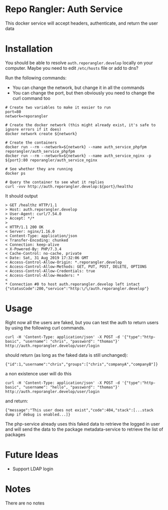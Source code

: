 # Repo Rangler: Auth Service

This docker service will accept headers, authenticate, and return the user data

# Installation

You should be able to resolve `auth.reporangler.develop` locally on your computer. 
Maybe you need to edit `/etc/hosts` file or add to dns?

Run the following commands:
- You can change the network, but change it in all the commands
- You can change the port, but then obviously you need to change the curl command too
```
# Create two variables to make it easier to run
port=80
network=reporangler

# Create the docker network (this might already exist, it's safe to ignore errors if it does)
docker network create ${network}

# Create the containers
docker run --rm --network=${network} --name auth_service_phpfpm reporangler/auth_service_phpfpm
docker run --rm --network=${network} --name auth_service_nginx -p ${port}:80 reporangler/auth_service_nginx

# See whether they are running
docker ps

# Query the container to see what it replies
curl -vvv http://auth.reporangler.develop:${port}/healthz
```

It should output
```
> GET /healthz HTTP/1.1
> Host: auth.reporangler.develop
> User-Agent: curl/7.54.0
> Accept: */*
> 
< HTTP/1.1 200 OK
< Server: nginx/1.16.0
< Content-Type: application/json
< Transfer-Encoding: chunked
< Connection: keep-alive
< X-Powered-By: PHP/7.3.4
< Cache-Control: no-cache, private
< Date: Sat, 31 Aug 2019 17:32:06 GMT
< Access-Control-Allow-Origin: *.reporangler.develop
< Access-Control-Allow-Methods: GET, PUT, POST, DELETE, OPTIONS
< Access-Control-Allow-Credentials: true
< Access-Control-Allow-Headers: *
< 
* Connection #0 to host auth.reporangler.develop left intact
{"statusCode":200,"service":"http:\/\/auth.reporangler.develop"} 
```

# Usage

Right now all the users are faked, but you can test the auth to return users by using the following curl commands.

```
curl -H 'Content-Type: application/json' -X POST -d '{"type":"http-basic", "username": "chris", "password": "thomas"}' http://auth.reporangler.develop/user/login
```

should return (as long as the faked data is still unchanged):
```
{"id":1,"username":"chris","groups":["chris","companyA","companyB"]}
```

a non existence user will do this
```
curl -H 'Content-Type: application/json' -X POST -d '{"type":"http-basic", "username": "hello", "password": "thomas"}' http://auth.reporangler.develop/user/login
```

and return:
```
{"message":"This user does not exist","code":404,"stack":[...stack dump if debug is enabled...]}
```

The php-service already uses this faked data to retrieve the logged in user and will send the data to the package 
metadata-service to retrieve the list of packages

# Future Ideas 

- Support LDAP login

# Notes

There are no notes
